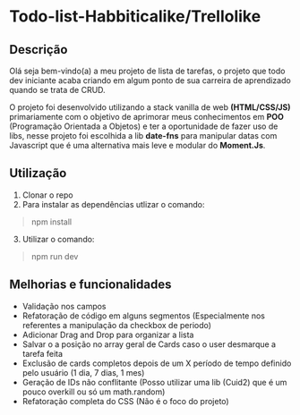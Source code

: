 # Todo-list-Habbiticalike/Trellolike 

## Descrição 

Olá seja bem-vindo(a) a meu projeto de lista de tarefas, o projeto que todo dev iniciante acaba criando em algum ponto de sua carreira de aprendizado quando se trata de CRUD.

O projeto foi desenvolvido utilizando a stack vanilla de web **(HTML/CSS/JS)** primariamente com o objetivo de aprimorar meus conhecimentos em **POO** (Programação Orientada a Objetos) e ter a oportunidade de fazer uso de libs, nesse projeto foi escolhida a lib **date-fns** para manipular datas com Javascript que é uma alternativa mais leve e modular do **Moment.Js**. 

## Utilização 
1. Clonar o repo
2. Para instalar as dependências utlizar o comando:
>npm install

3. Utilizar o comando: 
> npm run dev


## Melhorias e funcionalidades
* Validação nos campos
* Refatoração de código em alguns segmentos (Especialmente nos referentes a manipulação da checkbox de periodo)
* Adicionar Drag and Drop para organizar a lista
* Salvar o a posição no array geral de Cards caso o user desmarque a tarefa feita
* Exclusão de cards completos depois de um X período de tempo definido pelo usuário (1 dia, 7 dias, 1 mes)
* Geração de IDs não conflitante (Posso utilizar uma lib (Cuid2) que é um pouco overkill ou só um math.random)
* Refatoração completa do CSS (Não é o foco do projeto)